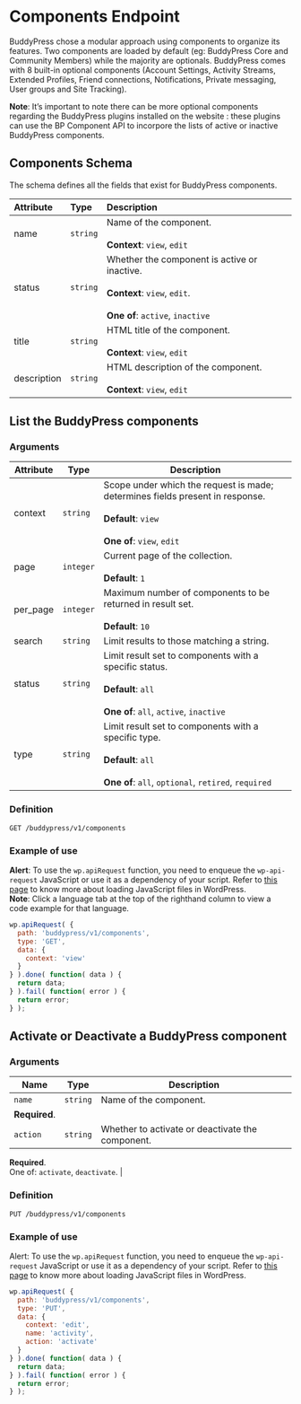 # Components Endpoint

BuddyPress chose a modular approach using components to organize its features. Two components are loaded by default (eg: BuddyPress Core and Community Members) while the majority are optionals. BuddyPress comes with 8 built-in optional components (Account Settings, Activity Streams, Extended Profiles, Friend connections, Notifications, Private messaging, User groups and Site Tracking).

<aside class="warning">
<strong>Note</strong>: It’s important to note there can be more optional components regarding the BuddyPress plugins installed on the website : these plugins can use the BP Component API to incorpore the lists of active or inactive BuddyPress components.
</aside>

## Components Schema

The schema defines all the fields that exist for BuddyPress components.

| Attribute | Type | Description |
| :--- | :--- | :--- |
| name | `string` | Name of the component. <br><br>**Context**: `view`, `edit` |
| status | `string` | Whether the component is active or inactive. <br><br>**Context**: `view`, `edit`. <br><br>**One of**: `active`, `inactive` |
| title | `string` | HTML title of the component. <br><br>**Context**: `view`, `edit` |
| description | `string` | HTML description of the component. <br><br>**Context**: `view`, `edit` |

## List the BuddyPress components

### Arguments

| Attribute | Type | Description |
| --- | --- | --- |
| context | `string` | Scope under which the request is made; determines fields present in response.<br><br>**Default**: `view`<br><br>**One of**: `view`, `edit` |
| page | `integer` | Current page of the collection.<br><br>**Default**: `1` |
| per_page | `integer` | Maximum number of components to be returned in result set.<br><br>**Default**: `10` |
| search | `string` | Limit results to those matching a string. |
| status | `string` | Limit result set to components with a specific status.<br><br>**Default**: `all`<br><br>**One of**: `all`, `active`, `inactive` |
| type | `string` | Limit result set to components with a specific type.<br><br>**Default**: `all`<br><br>**One of**: `all`, `optional`, `retired`, `required` |

### Definition

`GET /buddypress/v1/components`

### Example of use

<aside class="success">
<strong>Alert</strong>: To use the <code>wp.apiRequest</code> function, you need to enqueue the <code>wp-api-request</code> JavaScript or use it as a dependency of your script. Refer to <a href="https://developer.wordpress.org/plugins/javascript/enqueuing/">this page</a> to know more about loading JavaScript files in WordPress.
</aside>

<aside class="notice">
<strong>Note</strong>: Click a language tab at the top of the righthand column to view a code example for that language. 
</aside>

```javascript
wp.apiRequest( {
  path: 'buddypress/v1/components',
  type: 'GET',
  data: {
    context: 'view'
  }
} ).done( function( data ) {
  return data;
} ).fail( function( error ) {
  return error;
} );
```

## Activate or Deactivate a BuddyPress component

### Arguments

| Name | Type | Description |
| --- | --- | --- |
| `name` | `string` | Name of the component.  
**Required**. |
| `action` | `string` | Whether to activate or deactivate the component.  
**Required**.  
One of: `activate`, `deactivate`. |

### Definition

`PUT /buddypress/v1/components`

### Example of use

Alert: To use the `wp.apiRequest` function, you need to enqueue the `wp-api-request` JavaScript or use it as a dependency of your script. Refer to [this page](https://developer.wordpress.org/plugins/javascript/enqueuing/) to know more about loading JavaScript files in WordPress.

```javascript
wp.apiRequest( {
  path: 'buddypress/v1/components',
  type: 'PUT',
  data: {
    context: 'edit',
    name: 'activity',
    action: 'activate'
  }
} ).done( function( data ) {
  return data;
} ).fail( function( error ) {
  return error;
} );
```
